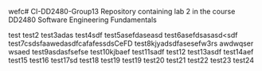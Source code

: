 wefc# CI-DD2480-Group13
Repository containing lab 2 in the course DD2480 Software Engineering Fundamentals

test
test2
test3adas
test4sdf
test5asefdaseasd
test6asefdsasasd<sdf
test7csdsfaawedasdfcafafessdsCeFD
test8kjyadsdfasesefw3rs
awdwqser wsaed
test9asdasfsefse
test10kjbaef
test11sadf
test12
test13asdf
test14aef
test15
test16
test17sd
test18
test19
test19
test20
test21
test22
test23
test24
